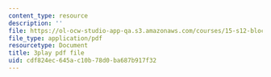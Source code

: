```yaml
---
content_type: resource
description: ''
file: https://ol-ocw-studio-app-qa.s3.amazonaws.com/courses/15-s12-blockchain-and-money-fall-2018/cdf824ec645ac10b78d0ba687b917f32_JPkgJwJHYSc.pdf
file_type: application/pdf
resourcetype: Document
title: 3play pdf file
uid: cdf824ec-645a-c10b-78d0-ba687b917f32
---
```

